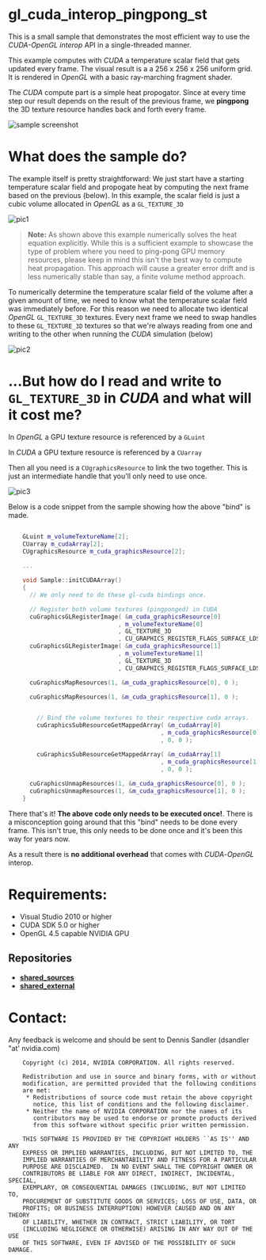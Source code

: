 # gl\_cuda\_interop\_pingpong_st

This is a small sample that demonstrates the most efficient way to use the *CUDA-OpenGL* *interop* API in a single-threaded manner.

This example computes with *CUDA* a temperature scalar field that gets updated every frame. The visual result is a a 256 x 256 x 256 uniform grid. It is rendered in *OpenGL* with a basic ray-marching fragment shader.

The *CUDA* compute part is a simple heat propogator. Since at every time step our result depends on the result of the previous frame, we **pingpong** the 3D texture resource handles back and forth every frame.

![sample screenshot](https://github.com/nvpro-samples/gl_cuda_interop_pingpong_st/blob/master/doc/sample.png?raw=true)

# What does the sample do?

The example itself is pretty straightforward: We just start have a starting temperature scalar field and propogate heat by computing the next frame based on the previous (below). In this example, the scalar field is just a cubic volume allocated in *OpenGL* as a `GL_TEXTURE_3D`

![pic1](https://github.com/nvpro-samples/gl_cuda_interop_pingpong_st/blob/master/doc/pic_1.png?raw=true)

> **Note:** As shown above this example numerically solves the heat equation explicitly. While this is a sufficient example to showcase the type of problem where you need to ping-pong GPU memory resources, please keep in mind this isn't the best way to compute heat propagation. This approach will cause a greater error drift and is less numerically stable than say, a finite volume method approach.

To numerically determine the temperature scalar field of the volume after a given amount of time, we need to know what the temperature scalar field was immediately before. For this reason we need to allocate two identical *OpenGL* `GL_TEXTURE_3D` textures.
Every next frame we need to swap handles to these `GL_TEXTURE_3D` textures so that we're always reading from one and writing to the other when running the *CUDA* simulation (below)

![pic2](https://github.com/nvpro-samples/gl_cuda_interop_pingpong_st/blob/master/doc/pic_2.png?raw=true)

# ...But how do I read and write to `GL_TEXTURE_3D` in *CUDA* and what will it cost me?

In *OpenGL* a GPU texture resource is referenced by a `GLuint`

In *CUDA* a GPU texture resource is referenced by a `CUarray`

Then all you need is a `CUgraphicsResource` to link the two together. This is just an intermediate handle that you'll only need to use once.

![pic3](https://github.com/nvpro-samples/gl_cuda_interop_pingpong_st/blob/master/doc/pic_3.png?raw=true)

Below is a code snippet from the sample showing how the above "bind" is made.


```cpp

    GLuint m_volumeTextureName[2];
    CUarray m_cudaArray[2];
    CUgraphicsResource m_cuda_graphicsResource[2];
        
    ...

    void Sample::initCUDAArray()
    {
      // We only need to do these gl-cuda bindings once.

      // Register both volume textures (pingponged) in CUDA
      cuGraphicsGLRegisterImage( &m_cuda_graphicsResource[0]
                               , m_volumeTextureName[0]
                               , GL_TEXTURE_3D
                               , CU_GRAPHICS_REGISTER_FLAGS_SURFACE_LDST );
      cuGraphicsGLRegisterImage( &m_cuda_graphicsResource[1]
                               , m_volumeTextureName[1]
                               , GL_TEXTURE_3D
                               , CU_GRAPHICS_REGISTER_FLAGS_SURFACE_LDST );

      cuGraphicsMapResources(1, &m_cuda_graphicsResource[0], 0 );

      cuGraphicsMapResources(1, &m_cuda_graphicsResource[1], 0 );


        // Bind the volume textures to their respective cuda arrays.
        cuGraphicsSubResourceGetMappedArray( &m_cudaArray[0]
                                           , m_cuda_graphicsResource[0]
                                           , 0, 0 );

        cuGraphicsSubResourceGetMappedArray( &m_cudaArray[1]
                                           , m_cuda_graphicsResource[1]
                                           , 0, 0 );
                      
      cuGraphicsUnmapResources(1, &m_cuda_graphicsResource[0], 0 );
      cuGraphicsUnmapResources(1, &m_cuda_graphicsResource[1], 0 );
    }

```

There that's it! **The above code only needs to be executed once!**. There is a misconception going around that this "bind" needs to be done every frame. This isn't true, this only needs to be done once and it's been this way for years now.

As a result there is **no additional overhead** that comes with *CUDA*-*OpenGL* interop.

# Requirements:
 - Visual Studio 2010 or higher
 - CUDA SDK 5.0 or higher
 - OpenGL 4.5 capable NVIDIA GPU

## Repositories
 - **[shared_sources](https://github.com/nvpro-samples/shared_sources)**
 - **[shared_external](https://github.com/nvpro-samples/shared_external)**

# Contact:

Any feedback is welcome and should be sent to Dennis Sandler (dsandler "at' nvidia.com)

```
    Copyright (c) 2014, NVIDIA CORPORATION. All rights reserved.
 
    Redistribution and use in source and binary forms, with or without
    modification, are permitted provided that the following conditions
    are met:
     * Redistributions of source code must retain the above copyright
       notice, this list of conditions and the following disclaimer.
     * Neither the name of NVIDIA CORPORATION nor the names of its
       contributors may be used to endorse or promote products derived
       from this software without specific prior written permission.
 
    THIS SOFTWARE IS PROVIDED BY THE COPYRIGHT HOLDERS ``AS IS'' AND ANY
    EXPRESS OR IMPLIED WARRANTIES, INCLUDING, BUT NOT LIMITED TO, THE
    IMPLIED WARRANTIES OF MERCHANTABILITY AND FITNESS FOR A PARTICULAR
    PURPOSE ARE DISCLAIMED.  IN NO EVENT SHALL THE COPYRIGHT OWNER OR
    CONTRIBUTORS BE LIABLE FOR ANY DIRECT, INDIRECT, INCIDENTAL, SPECIAL,
    EXEMPLARY, OR CONSEQUENTIAL DAMAGES (INCLUDING, BUT NOT LIMITED TO,
    PROCUREMENT OF SUBSTITUTE GOODS OR SERVICES; LOSS OF USE, DATA, OR
    PROFITS; OR BUSINESS INTERRUPTION) HOWEVER CAUSED AND ON ANY THEORY
    OF LIABILITY, WHETHER IN CONTRACT, STRICT LIABILITY, OR TORT
    (INCLUDING NEGLIGENCE OR OTHERWISE) ARISING IN ANY WAY OUT OF THE USE
    OF THIS SOFTWARE, EVEN IF ADVISED OF THE POSSIBILITY OF SUCH DAMAGE.
```

